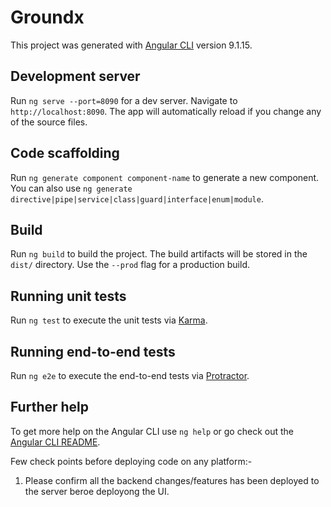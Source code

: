 # Groundx

This project was generated with [Angular CLI](https://github.com/angular/angular-cli) version 9.1.15.

## Development server

Run `ng serve --port=8090` for a dev server. Navigate to `http://localhost:8090`. The app will automatically reload if you change any of the source files.

## Code scaffolding

Run `ng generate component component-name` to generate a new component. You can also use `ng generate directive|pipe|service|class|guard|interface|enum|module`.

## Build

Run `ng build` to build the project. The build artifacts will be stored in the `dist/` directory. Use the `--prod` flag for a production build.

## Running unit tests

Run `ng test` to execute the unit tests via [Karma](https://karma-runner.github.io).

## Running end-to-end tests

Run `ng e2e` to execute the end-to-end tests via [Protractor](http://www.protractortest.org/).

## Further help

To get more help on the Angular CLI use `ng help` or go check out the [Angular CLI README](https://github.com/angular/angular-cli/blob/master/README.md).

Few check points before deploying code on any platform:-
1. Please confirm all the backend changes/features has been deployed to the server beroe deployong the UI.

